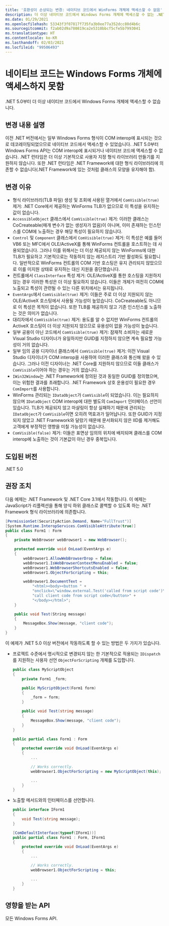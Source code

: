 ```yaml
---
title: '호환성이 손상되는 변경: 네이티브 코드에서 WinForms 개체에 액세스할 수 없음'
description: 더 이상 네이티브 코드에서 Windows Forms 개체에 액세스할 수 없는 .NET 5.0의 호환성이 손상되는 변경에 대해 알아봅니다.
ms.date: 01/29/2021
ms.openlocfilehash: 53343f3f07817f735fa3b0ee77a352dcc80d4b6c
ms.sourcegitcommit: f2ab02d9a780819ca2e5310bbcf5cfe5b7993041
ms.translationtype: HT
ms.contentlocale: ko-KR
ms.lasthandoff: 02/03/2021
ms.locfileid: "99506493"
---
```

# <a name="native-code-cant-access-windows-forms-objects"></a>네이티브 코드는 Windows Forms 개체에 액세스하지 못함

.NET 5.0부터 더 이상 네이티브 코드에서 Windows Forms 개체에 액세스할 수 없습니다.

## <a name="change-description"></a>변경 내용 설명

이전 .NET 버전에서는 일부 Windows Forms 형식이 COM interop에 표시되는 것으로 데코레이팅되었으므로 네이티브 코드에서 액세스할 수 있었습니다. .NET 5.0부터 Windows Forms API는 COM interop에 표시되거나 네이티브 코드에 액세스할 수 없습니다. .NET 런타임은 더 이상 기본적으로 사용자 지정 형식 라이브러리 만들기를 지원하지 않습니다. 또한 .NET 런타임은 .NET Framework에 대한 형식 라이브러리에 의존할 수 없습니다(.NET Framework에 있는 것처럼 클래스의 모양을 유지해야 함).

## <a name="reason-for-change"></a>변경 이유

- 형식 라이브러리(TLB 파일) 생성 및 조회에 사용된 열거에서 `ComVisible(true)` 제거: .NET Core에서 제공하는 WinForms TLB가 없으므로 이 특성을 유지하는 값이 없습니다.
- `AccessibleObject` 클래스에서 `ComVisible(true)` 제거: 이러한 클래스는 CoCreateable(매개 변수가 없는 생성자가 없음)이 아니며, 이미 존재하는 인스턴스를 COM에 노출하는 경우 해당 특성이 필요하지 않습니다.
- `Control` 및 `Component` 클래스에서 `ComVisible(true)` 제거: 이 특성은 예를 들어 VB6 또는 MFC에서 OLE/ActiveX를 통해 WinForms 컨트롤을 호스트하는 데 사용되었습니다. 그러나 이를 위해서는 더 이상 제공되지 않는 WinForms에 대한 TLB가 필요하고 기본적으로는 작동하지 않는 레지스트리 기반 활성화도 필요합니다. 일반적으로 WinForms 컨트롤의 COM 기반 호스팅은 유지 관리되지 않았으므로 이를 미지원 상태로 유지하는 대신 지원을 중단했습니다.
- 컨트롤에서 `ClassInterface` 특성 제거: OLE/ActiveX를 통한 호스팅을 지원하지 않는 경우 이러한 특성은 더 이상 필요하지 않습니다. 이들은 개체가 여전히 COM에 노출되고 특성이 관련될 수 있는 다른 위치에서는 유지됩니다.
- `EventArgs`에서 `ComVisible(true)` 제거: 이들은 주로 더 이상 지원되지 않는 OLE/ActiveX 호스팅에서 사용될 가능성이 높았습니다. CoCreateable도 아니므로 이 특성은 목적이 없습니다. 또한 TLB를 제공하지 않고 기존 인스턴스를 노출하는 것은 의미가 없습니다.
- 대리자에서 `ComVisible(true)` 제거: 용도를 알 수 없지만 WinForms 컨트롤의 ActiveX 호스팅이 더 이상 지원되지 않으므로 유용성이 없을 가능성이 높습니다.
- 일부 공용이 아닌 코드에서 `ComVisible(true)` 제거: 잠재적 소비자는 새로운 Visual Studio 디자이너가 유일하지만 GUID를 지정하지 않으면 계속 필요할 가능성이 거의 없습니다.
- 일부 임의 공용 디자이너 클래스에서 `ComVisible(true)` 제거: 이전 Visual Studio 디자이너가 COM interop을 사용하여 이러한 클래스와 통신해 왔을 수 있습니다. 그러나 이전 디자이너는 .NET Core를 지원하지 않으므로 이들 클래스가 `ComVisible`이어야 하는 경우는 거의 없습니다.
- `IWin32Window`는 .NET Framework에 정의된 것과 동일한 GUID를 정의했으며, 이는 위험한 결과를 초래합니다. .NET Framework 상호 운용성이 필요한 경우 `ComImport`를 사용합니다.
- WinForms 관리되는 `IDataObject`가 `ComVisible`이 되었습니다. 이는 필요하지 않으며 `IDataObject` COM interop에 대한 별도의 `ComImport` 인터페이스 선언이 있습니다. TLB가 제공되지 않고 마샬링이 항상 실패하기 때문에 관리되는 `IDataObject`가 `ComVisible`이면 오히려 역효과가 일어납니다. 또한 GUID가 지정되지 않았고 .NET Framework와 달랐기 때문에 문서화되지 않은 IID를 제거해도 고객에게 부정적인 영향을 미칠 가능성이 없습니다.
- `ComVisible(false)` 제거: 이들은 표면상 임의의 위치에 배치되며 클래스를 COM interop에 노출하는 것이 기본값이 아닌 경우 중복입니다.

## <a name="version-introduced"></a>도입된 버전

.NET 5.0

## <a name="recommended-action"></a>권장 조치

다음 예제는 .NET Framework 및 .NET Core 3.1에서 작동합니다. 이 예제는 JavaScript가 리플렉션을 통해 양식 하위 클래스로 콜백할 수 있도록 하는 .NET Framework 형식 라이브러리에 의존합니다.

```cs
[PermissionSet(SecurityAction.Demand, Name="FullTrust")]
[System.Runtime.InteropServices.ComVisibleAttribute(true)]
public class Form1 : Form
{
    private WebBrowser webBrowser1 = new WebBrowser();

    protected override void OnLoad(EventArgs e)
    {
        webBrowser1.AllowWebBrowserDrop = false;
        webBrowser1.IsWebBrowserContextMenuEnabled = false;
        webBrowser1.WebBrowserShortcutsEnabled = false;
        webBrowser1.ObjectForScripting = this;

        webBrowser1.DocumentText =
            "<html><body><button " +
            "onclick=\"window.external.Test('called from script code')\">" +
            "call client code from script code</button>" +
            "</body></html>";
    }

    public void Test(String message)
    {
        MessageBox.Show(message, "client code");
    }
}
```

이 예제가 .NET 5.0 이상 버전에서 작동하도록 할 수 있는 방법은 두 가지가 있습니다.

- 프로젝트 수준에서 명시적으로 변경되지 않는 한 기본적으로 적용되는 `IDispatch`를 지원하는 사용자 선언 `ObjectForScripting` 개체를 도입합니다.

  ```cs
  public class MyScriptObject
  {
      private Form1 _form;

      public MyScriptObject(Form1 form)
      {
          _form = form;
      }

      public void Test(string message)
      {
          MessageBox.Show(message, "client code");
      }
  }

  public partial class Form1 : Form
  {
      protected override void OnLoad(EventArgs e)
      {
          ...

          // Works correctly.
          webBrowser1.ObjectForScripting = new MyScriptObject(this);

          ...
      }
  }
  ```

- 노출할 메서드와의 인터페이스를 선언합니다.

  ```cs
  public interface IForm1
  {
      void Test(string message);
  }

  [ComDefaultInterface(typeof(IForm1))]
  public partial class Form1 : Form, IForm1
  {
      protected override void OnLoad(EventArgs e)
      {
          ...

          // Works correctly.
          webBrowser1.ObjectForScripting = this;

          ...
      }
  }
  ```

## <a name="affected-apis"></a>영향을 받는 API

모든 Windows Forms API.

<!--

### Category

- Windows Forms

-->
